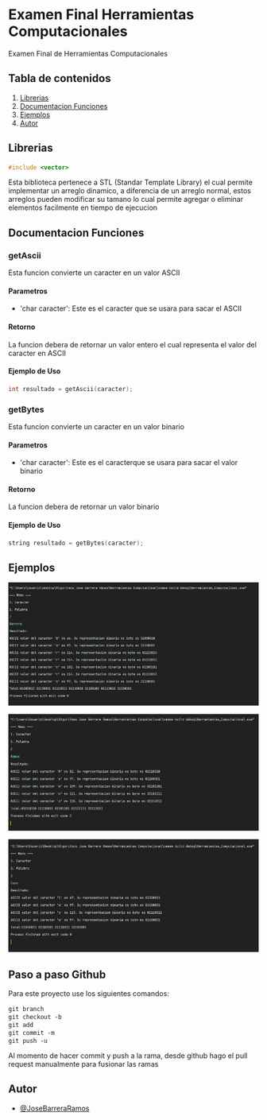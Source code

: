 
# Examen Final Herramientas Computacionales

Examen Final de Herramientas Computacionales

## Tabla de contenidos

1. [Librerias](#librerias)
2. [Documentacion Funciones](#documentacion-funciones)
3. [Ejemplos](#ejemplos)
4. [Autor](#autor)

## Librerias

```c++
#include <vector>
```

Esta biblioteca pertenece a STL (Standar Template Library) el cual permite implementar un arreglo dinamico, a diferencia
de un arreglo normal, estos arreglos pueden modificar su tamano lo cual permite agregar o eliminar elementos facilmente 
en tiempo de ejecucion

## Documentacion Funciones

### getAscii

Esta funcion convierte un caracter en un valor ASCII

#### Parametros

- 'char caracter': Este es el caracter que se usara para sacar el ASCII

#### Retorno

La funcion debera de retornar un valor entero el cual representa el valor del caracter en ASCII

#### Ejemplo de Uso

```c++
int resultado = getAscii(caracter);
```

### getBytes

Esta funcion convierte un caracter en un valor binario

#### Parametros

- 'char caracter': Este es el caracterque se usara para sacar el valor binario

#### Retorno

La funcion debera de retornar un valor binario

#### Ejemplo de Uso

```c++
string resultado = getBytes(caracter);
```
## Ejemplos

![App Screenshot](herramientas.PNG)

![App Screenshot](asdadsd.PNG)

![App Screenshot](herr.PNG)

## Paso a paso Github

Para este proyecto use los siguientes comandos:

```
git branch
git checkout -b
git add
git commit -m
git push -u
```

Al momento de hacer commit y push a la rama, desde github hago el pull request manualmente para fusionar las ramas

## Autor

- [@JoseBarreraRamos](https://github.com/JoseBarrera04)

